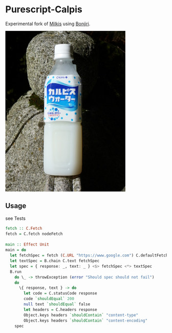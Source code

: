 # Purescript-Calpis

Experimental fork of [Milkis](https://github.com/justinwoo/purescript-milkis) using [Bonjiri](https://github.com/justinwoo/purescript-bonjiri).

![](./calpis.jpg)

## Usage

see Tests

``` purs
fetch :: C.Fetch
fetch = C.fetch nodeFetch

main :: Effect Unit
main = do
  let fetchSpec = fetch (C.URL "https://www.google.com") C.defaultFetchOptions
  let textSpec = B.chain C.text fetchSpec
  let spec = { response: _, text: _ } <$> fetchSpec <*> textSpec
  B.run
    do \_ -> throwException (error "Should spec should not fail")
    do
      \{ response, text } -> do
        let code = C.statusCode response
        code `shouldEqual` 200
        null text `shouldEqual` false
        let headers = C.headers response
        Object.keys headers `shouldContain` "content-type"
        Object.keys headers `shouldContain` "content-encoding"
    spec
```
